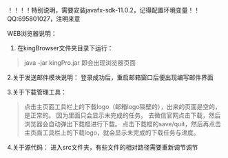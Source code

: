 ！！！！特别说明，需要安装javafx-sdk-11.0.2，记得配置环境变量！！
QQ:695801027，注明来意



WEB浏览器说明：

1. 在kingBrowser文件夹目录下运行：
> java -jar kingPro.jar
即会出现浏览器页面


2.关于发送邮件模块说明：
登录成功后，重启邮箱窗口后便出现编写邮件界面

3.关于下载管理工具：
> 点击主页面工具栏上的下载logo（邮箱logo隔壁的），出来的页面是空的，是正常的。
> 因为里面只会显示未完成的任务。
> 去微信官网点击下载，然后浏览器会自动弹出下载框进行下载。
> 点击下载框的save/quit，然后再点击主页面工具栏上的下载logo，就会显示未完成的下载任务与进度。

4.关于源代码：
进入src文件夹，有些文件的相对路径需要重新调节调节